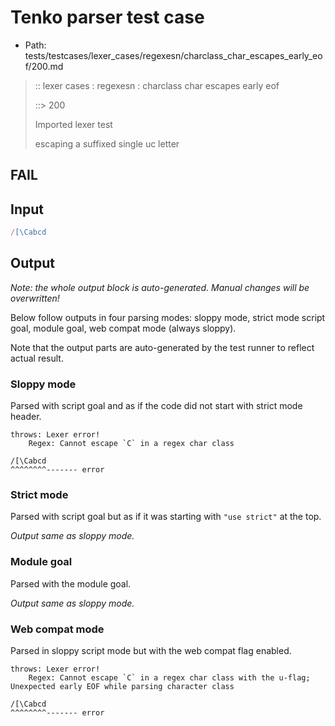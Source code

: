 # Tenko parser test case

- Path: tests/testcases/lexer_cases/regexesn/charclass_char_escapes_early_eof/200.md

> :: lexer cases : regexesn : charclass char escapes early eof
>
> ::> 200
>
> Imported lexer test
>
> escaping a suffixed single uc letter

## FAIL

## Input

`````js
/[\Cabcd
`````

## Output

_Note: the whole output block is auto-generated. Manual changes will be overwritten!_

Below follow outputs in four parsing modes: sloppy mode, strict mode script goal, module goal, web compat mode (always sloppy).

Note that the output parts are auto-generated by the test runner to reflect actual result.

### Sloppy mode

Parsed with script goal and as if the code did not start with strict mode header.

`````
throws: Lexer error!
    Regex: Cannot escape `C` in a regex char class

/[\Cabcd
^^^^^^^^------- error
`````

### Strict mode

Parsed with script goal but as if it was starting with `"use strict"` at the top.

_Output same as sloppy mode._

### Module goal

Parsed with the module goal.

_Output same as sloppy mode._

### Web compat mode

Parsed in sloppy script mode but with the web compat flag enabled.

`````
throws: Lexer error!
    Regex: Cannot escape `C` in a regex char class with the u-flag; Unexpected early EOF while parsing character class

/[\Cabcd
^^^^^^^^------- error
`````

